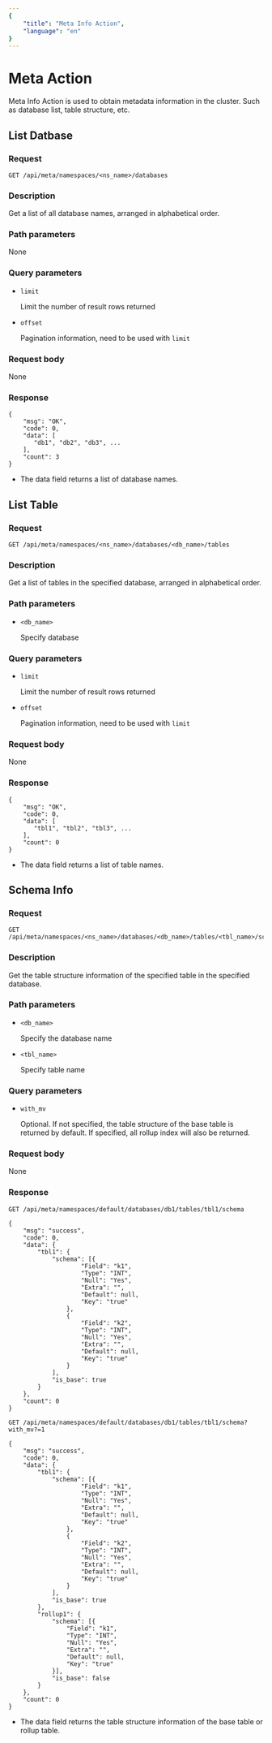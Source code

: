 ```yaml
---
{
    "title": "Meta Info Action",
    "language": "en"
}
---
```


<!-- 
Licensed to the Apache Software Foundation (ASF) under one
or more contributor license agreements.  See the NOTICE file
distributed with this work for additional information
regarding copyright ownership.  The ASF licenses this file
to you under the Apache License, Version 2.0 (the
"License"); you may not use this file except in compliance
with the License.  You may obtain a copy of the License at

  http://www.apache.org/licenses/LICENSE-2.0

Unless required by applicable law or agreed to in writing,
software distributed under the License is distributed on an
"AS IS" BASIS, WITHOUT WARRANTIES OR CONDITIONS OF ANY
KIND, either express or implied.  See the License for the
specific language governing permissions and limitations
under the License.
-->

# Meta Action

Meta Info Action is used to obtain metadata information in the cluster. Such as database list, table structure, etc.

## List Datbase

### Request

```
GET /api/meta/namespaces/<ns_name>/databases
```

### Description

Get a list of all database names, arranged in alphabetical order.
    
### Path parameters

None

### Query parameters

* `limit`

    Limit the number of result rows returned
    
* `offset`

    Pagination information, need to be used with `limit`
    
### Request body

None

### Response

```
{
	"msg": "OK",
	"code": 0,
	"data": [
	   "db1", "db2", "db3", ...  
	],
	"count": 3
}
```

* The data field returns a list of database names.

## List Table

### Request

```
GET /api/meta/namespaces/<ns_name>/databases/<db_name>/tables
```

### Description

Get a list of tables in the specified database, arranged in alphabetical order.
    
### Path parameters

* `<db_name>`

    Specify database

### Query parameters

* `limit`

    Limit the number of result rows returned
    
* `offset`

    Pagination information, need to be used with `limit`

### Request body

None

### Response

```
{
	"msg": "OK",
	"code": 0,
	"data": [
	   "tbl1", "tbl2", "tbl3", ...  
	],
	"count": 0
}
```

* The data field returns a list of table names.

## Schema Info

### Request

```
GET /api/meta/namespaces/<ns_name>/databases/<db_name>/tables/<tbl_name>/schema
```

### Description

Get the table structure information of the specified table in the specified database.
    
### Path parameters

* `<db_name>`

    Specify the database name
    
* `<tbl_name>`

    Specify table name

### Query parameters

* `with_mv`

    Optional. If not specified, the table structure of the base table is returned by default. If specified, all rollup index will also be returned.

### Request body

None

### Response

```
GET /api/meta/namespaces/default/databases/db1/tables/tbl1/schema

{
	"msg": "success",
	"code": 0,
	"data": {
		"tbl1": {
			"schema": [{
					"Field": "k1",
					"Type": "INT",
					"Null": "Yes",
					"Extra": "",
					"Default": null,
					"Key": "true"
				},
				{
					"Field": "k2",
					"Type": "INT",
					"Null": "Yes",
					"Extra": "",
					"Default": null,
					"Key": "true"
				}
			],
			"is_base": true
		}
	},
	"count": 0
}
```

```
GET /api/meta/namespaces/default/databases/db1/tables/tbl1/schema?with_mv?=1

{
	"msg": "success",
	"code": 0,
	"data": {
		"tbl1": {
			"schema": [{
					"Field": "k1",
					"Type": "INT",
					"Null": "Yes",
					"Extra": "",
					"Default": null,
					"Key": "true"
				},
				{
					"Field": "k2",
					"Type": "INT",
					"Null": "Yes",
					"Extra": "",
					"Default": null,
					"Key": "true"
				}
			],
			"is_base": true
		},
		"rollup1": {
			"schema": [{
				"Field": "k1",
				"Type": "INT",
				"Null": "Yes",
				"Extra": "",
				"Default": null,
				"Key": "true"
			}],
			"is_base": false
		}
	},
	"count": 0
}
```

* The data field returns the table structure information of the base table or rollup table.
